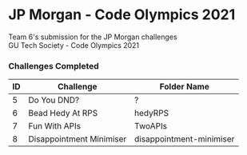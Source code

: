 # JP Morgan - Code Olympics 2021
Team 6's submission for the JP Morgan challenges  
GU Tech Society - Code Olympics 2021  

### Challenges Completed
| ID | Challenge                | Folder Name |
| -- | ------------------------ | ----------- |
| 5  | Do You DND?              | ?           |
| 6  | Bead Hedy At RPS         | hedyRPS     |
| 7  | Fun With APIs            | TwoAPIs     |
| 8  | Disappointment Minimiser | disappointment-minimiser           |
